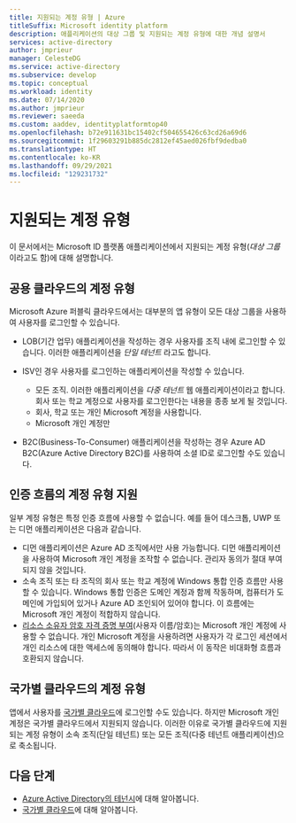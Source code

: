 ```yaml
---
title: 지원되는 계정 유형 | Azure
titleSuffix: Microsoft identity platform
description: 애플리케이션의 대상 그룹 및 지원되는 계정 유형에 대한 개념 설명서
services: active-directory
author: jmprieur
manager: CelesteDG
ms.service: active-directory
ms.subservice: develop
ms.topic: conceptual
ms.workload: identity
ms.date: 07/14/2020
ms.author: jmprieur
ms.reviewer: saeeda
ms.custom: aaddev, identityplatformtop40
ms.openlocfilehash: b72e911631bc15402cf504655426c63cd26a69d6
ms.sourcegitcommit: 1f29603291b885dc2812ef45aed026fbf9dedba0
ms.translationtype: HT
ms.contentlocale: ko-KR
ms.lasthandoff: 09/29/2021
ms.locfileid: "129231732"
---
```

# <a name="supported-account-types"></a>지원되는 계정 유형

이 문서에서는 Microsoft ID 플랫폼 애플리케이션에서 지원되는 계정 유형(*대상 그룹* 이라고도 함)에 대해 설명합니다.

<!-- This section can be in an include for many of the scenarios (SPA, web app signing-in users, protecting a web API, Desktop (depending on the flows), Mobile -->

## <a name="account-types-in-the-public-cloud"></a>공용 클라우드의 계정 유형

Microsoft Azure 퍼블릭 클라우드에서는 대부분의 앱 유형이 모든 대상 그룹을 사용하여 사용자를 로그인할 수 있습니다.

- LOB(기간 업무) 애플리케이션을 작성하는 경우 사용자를 조직 내에 로그인할 수 있습니다. 이러한 애플리케이션을 *단일 테넌트* 라고도 합니다.
- ISV인 경우 사용자를 로그인하는 애플리케이션을 작성할 수 있습니다.

  - 모든 조직. 이러한 애플리케이션을 *다중 테넌트* 웹 애플리케이션이라고 합니다. 회사 또는 학교 계정으로 사용자를 로그인한다는 내용을 종종 보게 될 것입니다.
  - 회사, 학교 또는 개인 Microsoft 계정을 사용합니다.
  - Microsoft 개인 계정만
    
- B2C(Business-To-Consumer) 애플리케이션을 작성하는 경우 Azure AD B2C(Azure Active Directory B2C)를 사용하여 소셜 ID로 로그인할 수도 있습니다.

## <a name="account-type-support-in-authentication-flows"></a>인증 흐름의 계정 유형 지원

일부 계정 유형은 특정 인증 흐름에 사용할 수 없습니다. 예를 들어 데스크톱, UWP 또는 디먼 애플리케이션은 다음과 같습니다.

- 디먼 애플리케이션은 Azure AD 조직에서만 사용 가능합니다. 디먼 애플리케이션을 사용하여 Microsoft 개인 계정을 조작할 수 없습니다. 관리자 동의가 절대 부여되지 않을 것입니다.
- 소속 조직 또는 타 조직의 회사 또는 학교 계정에 Windows 통합 인증 흐름만 사용할 수 있습니다. Windows 통합 인증은 도메인 계정과 함께 작동하며, 컴퓨터가 도메인에 가입되어 있거나 Azure AD 조인되어 있어야 합니다. 이 흐름에는 Microsoft 개인 계정이 적합하지 않습니다.
- [리소스 소유자 암호 자격 증명 부여](./v2-oauth-ropc.md)(사용자 이름/암호)는 Microsoft 개인 계정에 사용할 수 없습니다. 개인 Microsoft 계정을 사용하려면 사용자가 각 로그인 세션에서 개인 리소스에 대한 액세스에 동의해야 합니다. 따라서 이 동작은 비대화형 흐름과 호환되지 않습니다.

## <a name="account-types-in-national-clouds"></a>국가별 클라우드의 계정 유형

앱에서 사용자를 [국가별 클라우드](authentication-national-cloud.md)에 로그인할 수도 있습니다. 하지만 Microsoft 개인 계정은 국가별 클라우드에서 지원되지 않습니다. 이러한 이유로 국가별 클라우드에 지원되는 계정 유형이 소속 조직(단일 테넌트) 또는 모든 조직(다중 테넌트 애플리케이션)으로 축소됩니다.

## <a name="next-steps"></a>다음 단계

- [Azure Active Directory의 테넌시](./single-and-multi-tenant-apps.md)에 대해 알아봅니다.
- [국가별 클라우드](./authentication-national-cloud.md)에 대해 알아봅니다.
